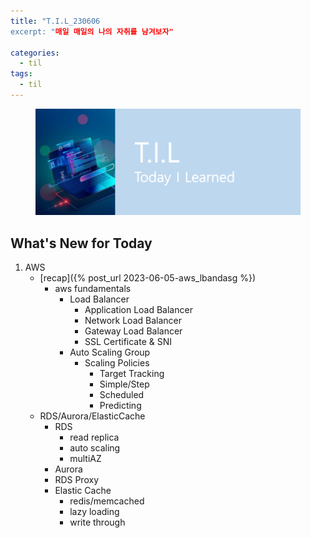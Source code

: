 ```yaml
---
title: "T.I.L_230606
excerpt: "매일 매일의 나의 자취를 남겨보자"

categories:
  - til
tags:
  - til
---
```

<figure>
    <img src="/assets/images/til_image.png">
</figure>

## What's New for  Today   
1. AWS
    - [recap]({% post_url 2023-06-05-aws_lbandasg %})
        - aws fundamentals
            - Load Balancer
                - Application Load Balancer
                - Network Load Balancer
                - Gateway Load Balancer
                - SSL Certificate & SNI
            - Auto Scaling Group
                - Scaling Policies
                    - Target Tracking
                    - Simple/Step
                    - Scheduled
                    - Predicting
    - RDS/Aurora/ElasticCache
        - RDS
            - read replica
            - auto scaling
            - multiAZ
        - Aurora
        - RDS Proxy
        - Elastic Cache
            - redis/memcached
            - lazy loading
            - write through


  